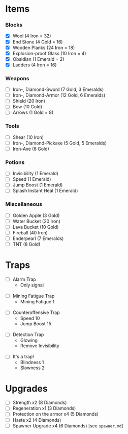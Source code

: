 # Items
### Blocks
- [X] Wool (4 Iron = 32)
- [X] End Stone (4 Gold = 16)
- [X] Wooden Planks (24 Iron = 18)
- [X] Explosion-proof Glass (10 Iron = 4)
- [X] Obsidian (1 Emerald = 2)
- [X] Ladders (4 Iron = 16)

### Weapons
- [ ] Iron-, Diamond-Sword (7 Gold, 3 Emeralds)
- [ ] Iron-, Diamond-Armor (12 Gold, 6 Emeralds)
- [ ] Shield (20 Iron)
- [ ] Bow (10 Gold)
- [ ] Arrows (1 Gold = 8)

### Tools
- [ ] Shear (10 Iron)
- [ ] Iron-, Diamond-Pickaxe (5 Gold, 5 Emeralds)
- [ ] Iron-Axe (6 Gold)

### Potions
- [ ] Invisibility (1 Emerald)
- [ ] Speed (1 Emerald)
- [ ] Jump Boost (1 Emerald)
- [ ] Splash Instant Heal (1 Emerald)

### Miscellaneous
- [ ] Golden Apple (3 Gold)
- [ ] Water Bucket (20 Iron)
- [ ] Lava Bucket (10 Gold)
- [ ] Fireball (40 Iron)
- [ ] Enderpearl (7 Emeralds)
- [ ] TNT (8 Gold)

# Traps
- [ ] Alarm Trap
    - Only signal
      <br><br>
- [ ] Mining Fatigue Trap
    - Mining Fatigue 1
      <br><br>
- [ ] Counteroffensive Trap
    - Speed 10
    - Jump Boost 15
      <br><br>
- [ ] Detection Trap
    - Glowing
    - Remove Invisibility
      <br><br>
- [ ] It's a trap!
    - Blindness 1
    - Slowness 2

# Upgrades
- [ ] Strength x2 (8 Diamonds)
- [ ] Regeneration x1 (3 Diamonds)
- [ ] Protection on the armor x4 (5 Diamonds)
- [ ] Haste x2 (4 Diamonds)
- [ ] Spawner Upgrade x4 (6 Diamonds) [see `spawner.md`]
